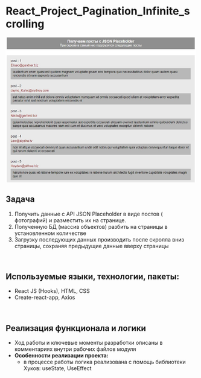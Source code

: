# React_Project_Pagination_Infinite_scrolling


 
![alt text](https://github.com/AntonioMikhailov/AntonioMikhailov/blob/main/assets/pagination-scroll-posts.jpg)
## Задача
1. Получить данные с API JSON Placeholder в виде постов  ( фотографий) и разместить их на странице.
2.  Полученную БД (массив объектов) разбить на страницы в установленном количестве
3. Загрузку последующих данных производить после скролла вниз страницы, сохраняя предыдущие данные вверху страницы 
  

&nbsp;
## Используемые языки, технологии, пакеты:
-	React JS (Hooks), HTML, СSS
- Create-react-app, Axios

&nbsp;
## Реализация функционала и логики
-	Ход работы и ключевые моменты разработки описаны в комментариях внутри рабочих файлов модуля 
- **Особенности реализации проекта:**
     -	в процессе работы логика реализована с помощь библиотеки  Хуков:  useState, UseEffect  
  
    
